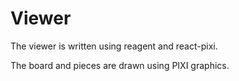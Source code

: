 # Viewer

The viewer is written using reagent and react-pixi.

The board and pieces are drawn using PIXI graphics.



